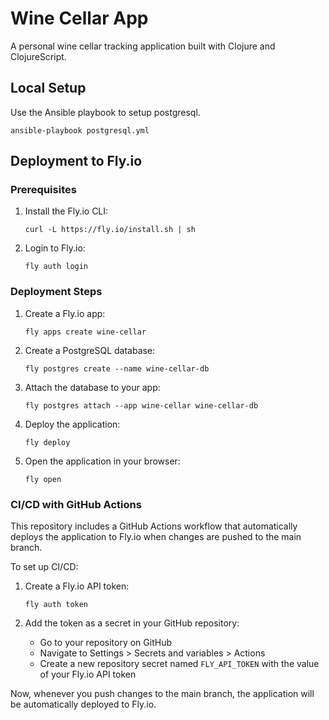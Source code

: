 # Wine Cellar App

A personal wine cellar tracking application built with Clojure and ClojureScript.

## Local Setup

Use the Ansible playbook to setup postgresql.

`ansible-playbook postgresql.yml`

## Deployment to Fly.io

### Prerequisites

1. Install the Fly.io CLI:
   ```
   curl -L https://fly.io/install.sh | sh
   ```

2. Login to Fly.io:
   ```
   fly auth login
   ```

### Deployment Steps

1. Create a Fly.io app:
   ```
   fly apps create wine-cellar
   ```

2. Create a PostgreSQL database:
   ```
   fly postgres create --name wine-cellar-db
   ```

3. Attach the database to your app:
   ```
   fly postgres attach --app wine-cellar wine-cellar-db
   ```

5. Deploy the application:
   ```
   fly deploy
   ```

6. Open the application in your browser:
   ```
   fly open
   ```

### CI/CD with GitHub Actions

This repository includes a GitHub Actions workflow that automatically deploys the application to Fly.io when changes are pushed to the main branch.

To set up CI/CD:

1. Create a Fly.io API token:
   ```
   fly auth token
   ```

2. Add the token as a secret in your GitHub repository:
   - Go to your repository on GitHub
   - Navigate to Settings > Secrets and variables > Actions
   - Create a new repository secret named `FLY_API_TOKEN` with the value of your Fly.io API token

Now, whenever you push changes to the main branch, the application will be automatically deployed to Fly.io.
